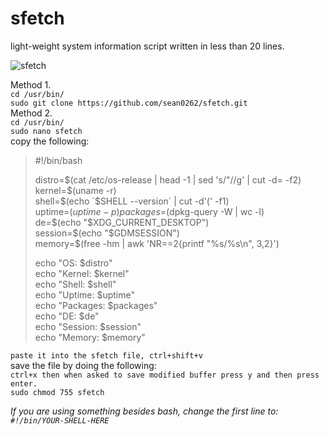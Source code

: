 # sfetch
light-weight system information script written in less than 20 lines. 

![sfetch](https://i.imgur.com/tjlk8kh.png)



Method 1.  
`cd /usr/bin/`  
`sudo git clone https://github.com/sean0262/sfetch.git`  
Method 2.  
`cd /usr/bin/`  
`sudo nano sfetch`  
copy the following:  
>#!/bin/bash  
>  
>distro=$(cat /etc/os-release | head -1 | sed 's/"//g' | cut -d= -f2)  
>kernel=$(uname -r)  
>shell=$(echo `$SHELL --version` | cut -d'(' -f1)  
>uptime=$(uptime -p)  
>packages=$(dpkg-query -W | wc -l)  
>de=$(echo "$XDG_CURRENT_DESKTOP")  
>session=$(echo "$GDMSESSION")  
>memory=$(free -hm | awk 'NR==2{printf "%s/%s\n", $3,$2}')  
>  
>echo "OS: $distro"  
>echo "Kernel: $kernel"  
>echo "Shell: $shell"  
>echo "Uptime: $uptime"  
>echo "Packages: $packages"  
>echo "DE: $de"  
>echo "Session: $session"  
>echo "Memory: $memory"
  
`paste it into the sfetch file, ctrl+shift+v`  
save the file by doing the following:   
`ctrl+x then when asked to save modified buffer press y and then press enter.`  
`sudo chmod 755 sfetch`  
  

<i>If you are using something besides bash, change the first line to: `#!/bin/YOUR-SHELL-HERE`</i>
